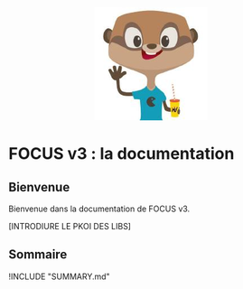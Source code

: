 <div style="text-align:center;">
    <img src="/images/mascotte.jpg" />
</div>


# FOCUS v3 : la documentation

## Bienvenue
Bienvenue dans la documentation de FOCUS v3.

[INTRODIURE LE PKOI DES LIBS]

## Sommaire

!INCLUDE "SUMMARY.md"
